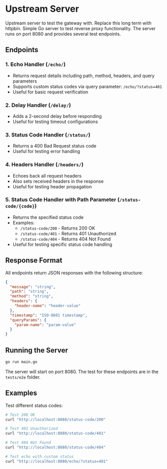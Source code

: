 # Upstream Server

Upstream server to test the gateway with. Replace this long term with httpbin. Simple Go server to test reverse proxy functionality. The server runs on port 8080 and provides several test endpoints.

## Endpoints

### 1. Echo Handler (`/echo/`)

- Returns request details including path, method, headers, and query parameters
- Supports custom status codes via query parameter: `/echo/?status=401`
- Useful for basic request verification

### 2. Delay Handler (`/delay/`)

- Adds a 2-second delay before responding
- Useful for testing timeout configurations

### 3. Status Code Handler (`/status/`)

- Returns a 400 Bad Request status code
- Useful for testing error handling

### 4. Headers Handler (`/headers/`)

- Echoes back all request headers
- Also sets received headers in the response
- Useful for testing header propagation

### 5. Status Code Handler with Path Parameter (`/status-code/{code}`)

- Returns the specified status code
- Examples:
  - `/status-code/200` - Returns 200 OK
  - `/status-code/401` - Returns 401 Unauthorized
  - `/status-code/404` - Returns 404 Not Found
- Useful for testing specific status code handling

## Response Format

All endpoints return JSON responses with the following structure:

```json
{
  "message": "string",
  "path": "string",
  "method": "string",
  "headers": {
    "header-name": "header-value"
  },
  "timestamp": "ISO-8601 timestamp",
  "queryParams": {
    "param-name": "param-value"
  }
}
```

## Running the Server

```bash
go run main.go
```

The server will start on port 8080. The test for these endpoints are in the `tests/e2e` folder.

## Examples

Test different status codes:

```bash
# Test 200 OK
curl "http://localhost:8080/status-code/200"

# Test 401 Unauthorized
curl "http://localhost:8080/status-code/401"

# Test 404 Not Found
curl "http://localhost:8080/status-code/404"

# Test echo with custom status
curl "http://localhost:8080/echo/?status=401"
```
